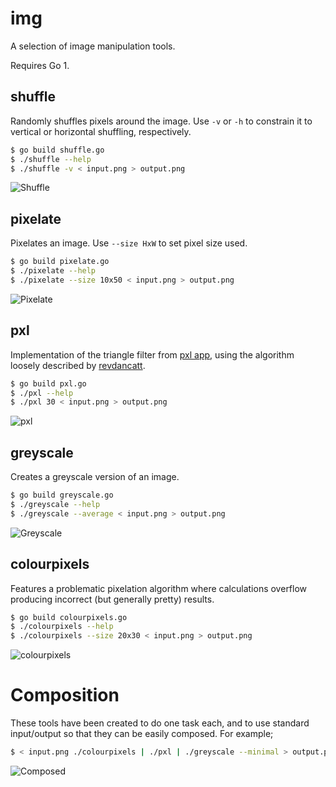 # img

A selection of image manipulation tools.

Requires Go 1.

## shuffle

Randomly shuffles pixels around the image. Use `-v` or `-h` to constrain it to
vertical or horizontal shuffling, respectively.

``` bash
$ go build shuffle.go
$ ./shuffle --help
$ ./shuffle -v < input.png > output.png
```

![Shuffle](http://github.com/hawx/img/raw/master/examples/shuffle.png)

## pixelate

Pixelates an image. Use `--size HxW` to set pixel size used.

``` bash
$ go build pixelate.go
$ ./pixelate --help
$ ./pixelate --size 10x50 < input.png > output.png
```

![Pixelate](http://github.com/hawx/img/raw/master/examples/pixelate.png)

## pxl

Implementation of the triangle filter from [pxl app][pxlapp], using the
algorithm loosely described by [revdancatt][rev].

``` bash
$ go build pxl.go
$ ./pxl --help
$ ./pxl 30 < input.png > output.png
```

![pxl](http://github.com/hawx/img/raw/master/examples/pxl.png)

## greyscale

Creates a greyscale version of an image.

``` bash
$ go build greyscale.go
$ ./greyscale --help
$ ./greyscale --average < input.png > output.png
```

![Greyscale](http://github.com/hawx/img/raw/master/examples/greyscale.png)

## colourpixels

Features a problematic pixelation algorithm where calculations overflow
producing incorrect (but generally pretty) results.

``` bash
$ go build colourpixels.go
$ ./colourpixels --help
$ ./colourpixels --size 20x30 < input.png > output.png
```

![colourpixels](http://github.com/hawx/img/raw/master/examples/colourpixels.png)


# Composition

These tools have been created to do one task each, and to use standard
input/output so that they can be easily composed. For example;

``` bash
$ < input.png ./colourpixels | ./pxl | ./greyscale --minimal > output.png
```

![Composed](http://github.com/hawx/img/raw/master/examples/composed.png)


[pxlapp]: http://kohlberger.net/apps/pxl
[rev]:    http://revdancatt.com/2012/03/31/the-pxl-effect-with-javascript-and-canvas-and-maths/
[cpng]:   https://github.com/wvanbergen/chunky_png

